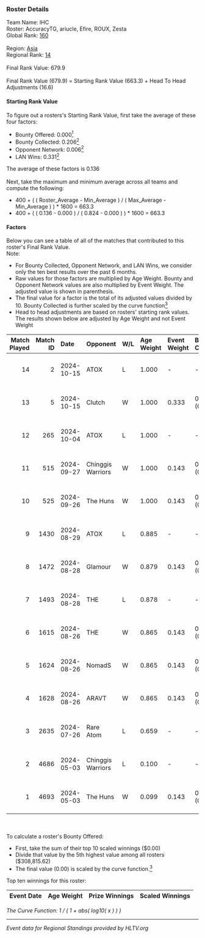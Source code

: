 ### Roster Details<br />
Team Name: IHC<br />
Roster: AccuracyTG, ariucle, Efire, ROUX, Zesta<br />
Global Rank: [160](../../standings_global_2024_10_15.md)<br />
<br />
Region: [Asia]( ../../standings_asia_2024_10_15.md)<br />
Regional Rank: [14]( ../../standings_asia_2024_10_15.md)<br />
<br />
Final Rank Value:  679.9<br />
<br />
Final Rank Value (679.9) = Starting Rank Value (663.3) + Head To Head Adjustments (16.6)<br />

#### Starting Rank Value<br />
To figure out a rosters's Starting Rank Value, first take the average of these four factors:<br />
- Bounty Offered: 0.000[<sup>1</sup>](#table2)
- Bounty Collected: 0.206[<sup>2</sup>](#table1)
- Opponent Network: 0.006[<sup>2</sup>](#table1)
- LAN Wins: 0.331[<sup>2</sup>](#table1)

The average of these factors is 0.136<br />
<br />
Next, take the maximum and minimum average across all teams and compute the following:<br />
- 400 + ( ( Roster_Average - Min_Average ) / ( Max_Average - Min_Average ) ) * 1600 = 663.3
- 400 + ( ( 0.136 - 0.000 ) / ( 0.824 - 0.000 ) ) * 1600 = 663.3


#### Factors<br />
Below you can see a table of all of the matches that contributed to this roster's Final Rank Value.<br />
Note:<br />

- For Bounty Collected, Opponent Network, and LAN Wins, we consider only the ten best results over the past 6 months.
- Raw values for those factors are multiplied by Age Weight. Bounty and Opponent Network values are also multiplied by Event Weight. The adjusted value is shown in parenthesis.
- The final value for a factor is the total of its adjusted values divided by 10. Bounty Collected is further scaled by the curve function[<sup>3</sup>](#curveFunction)
- Head to head adjustments are based on rosters' starting rank values. The results shown below are adjusted by Age Weight and not Event Weight
<span id="table1"></span><br />


| Match Played | Match ID | Date       | Opponent          | W/L | Age Weight | Event Weight | Bounty Collected | Opponent Network | LAN Wins  | H2H Adj. | Roster                                      |
| -: | -: | :- | :- | :- | :- | :- | :- | :- | :- | -: | :- |
|           14 |        2 | 2024-10-15 | ATOX              | L   | 1.000      | -            | -                | -                | -         |    -6.63 | AccuracyTG, ariucle, Efire, ROUX, Zesta     |
|           13 |        5 | 2024-10-15 | Clutch            | W   | 1.000      | 0.333        | 0.000 (0.000)    | 0.034 (0.011)    | 1 (1.000) |     6.96 | AccuracyTG, ariucle, Efire, ROUX, Zesta     |
|           12 |      265 | 2024-10-04 | ATOX              | L   | 1.000      | -            | -                | -                | -         |    -6.95 | AccuracyTG, ariucle, Efire, ROUX, Zesta     |
|           11 |      515 | 2024-09-27 | Chinggis Warriors | W   | 1.000      | 0.143        | 0.010 (0.001)    | 0.147 (0.021)    | 1 (1.000) |    21.66 | AccuracyTG, ariucle, Efire, ROUX, Zesta     |
|           10 |      525 | 2024-09-26 | The Huns          | W   | 1.000      | 0.143        | 0.000 (0.000)    | 0.000 (0.000)    | 1 (1.000) |     5.79 | AccuracyTG, ariucle, Efire, ROUX, Zesta     |
|            9 |     1430 | 2024-08-29 | ATOX              | L   | 0.885      | -            | -                | -                | -         |    -5.41 | AccuracyTG, ariucle, Efire, ROUX, Zesta     |
|            8 |     1472 | 2024-08-28 | Glamour           | W   | 0.879      | 0.143        | 0.000 (0.000)    | 0.058 (0.007)    | 0 (0.000) |     5.79 | AccuracyTG, ariucle, Efire, ROUX, Zesta     |
|            7 |     1493 | 2024-08-28 | THE               | L   | 0.878      | -            | -                | -                | -         |   -19.45 | AccuracyTG, ariucle, Efire, ROUX, Zesta     |
|            6 |     1615 | 2024-08-26 | THE               | W   | 0.865      | 0.143        | 0.000 (0.000)    | 0.088 (0.011)    | 0 (0.000) |     7.83 | AccuracyTG, ariucle, Efire, ROUX, Zesta     |
|            5 |     1624 | 2024-08-26 | NomadS            | W   | 0.865      | 0.143        | 0.000 (0.000)    | 0.045 (0.006)    | 0 (0.000) |     7.97 | AccuracyTG, ariucle, Efire, ROUX, Zesta     |
|            4 |     1628 | 2024-08-26 | ARAVT             | W   | 0.865      | 0.143        | 0.000 (0.000)    | 0.000 (0.000)    | 0 (0.000) |     5.11 | AccuracyTG, ariucle, Efire, ROUX, Zesta     |
|            3 |     2635 | 2024-07-26 | Rare Atom         | L   | 0.659      | -            | -                | -                | -         |    -5.83 | AccuracyTG, ariucle, Efire, ROUX, Wonderzce |
|            2 |     4686 | 2024-05-03 | Chinggis Warriors | L   | 0.100      | -            | -                | -                | -         |    -0.83 | AccuracyTG, ariucle, Efire, ROUX, Wonderzce |
|            1 |     4693 | 2024-05-03 | The Huns          | W   | 0.099      | 0.143        | 0.000 (0.000)    | 0.000 (0.000)    | 1 (0.099) |     0.58 | AccuracyTG, ariucle, Efire, ROUX, Wonderzce |

<br />
<span id="table2"></span><br />
To calculate a roster's Bounty Offered:<br />

- First, take the sum of their top 10 scaled winnings ($0.00)
- Divide that value by the 5th highest value among all rosters ($308,815.62)
- The final value (0.00) is scaled by the curve function.[<sup>3</sup>](#curveFunction)

Top ten winnings for this roster:<br />

| Event Date | Age Weight | Prize Winnings | Scaled Winnings |
| :- | -: | :- | :- |


<span id="curveFunction"></span>_The Curve Function: 1 / ( 1 + abs( log10( x ) ) )_<br />

---
_Event data for Regional Standings provided by HLTV.org_<br />
